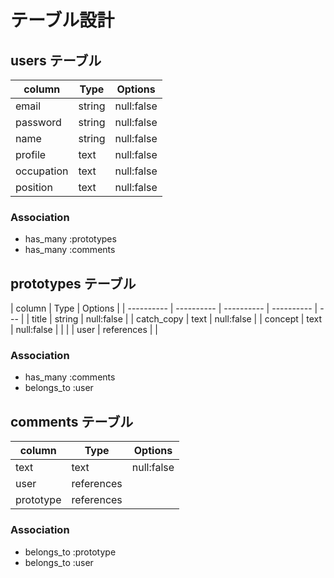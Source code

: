 # テーブル設計

## users テーブル

| column     | Type   | Options    |
| ---------- | ------ | ---------- |
| email      | string | null:false |
| password   | string | null:false |
| name       | string | null:false |
| profile    | text   | null:false |
| occupation | text   | null:false |
| position   | text   | null:false |

### Association

- has_many :prototypes
- has_many :comments

## prototypes テーブル

| column     | Type       | Options    |
| ---------- | ---------- | ---------- | ---------- | --- |
| title      | string     | null:false |
| catch_copy | text       | null:false |
| concept    | text       | null:false |
| <!--       | image      | text       | null:false | --> |
| user       | references |            |

### Association

- has_many :comments
- belongs_to :user

## comments テーブル

| column    | Type       | Options    |
| --------- | ---------- | ---------- |
| text      | text       | null:false |
| user      | references |            |
| prototype | references |            |

### Association

- belongs_to :prototype
- belongs_to :user
